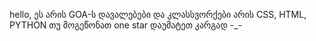 hello, ეს არის GOA-ს დავალებები და კლასსვორქები 
არის CSS, HTML, PYTHON
თუ მოგეწონათ one star დაუმატეთ
კარგად -_-
